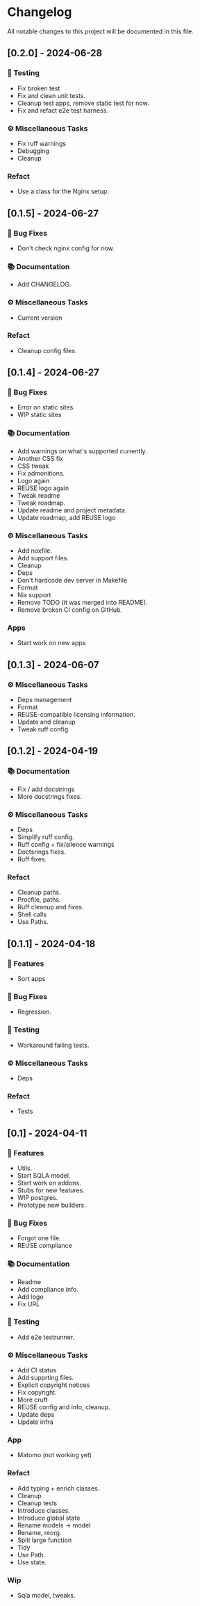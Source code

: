 # Changelog

All notable changes to this project will be documented in this file.

## [0.2.0] - 2024-06-28

### 🧪 Testing

- Fix broken test
- Fix and clean unit tests.
- Cleanup test apps, remove static test for now.
- Fix and refact e2e test harness.

### ⚙️ Miscellaneous Tasks

- Fix ruff warnings
- Debugging
- Cleanup

### Refact

- Use a class for the Nginx setup.

## [0.1.5] - 2024-06-27

### 🐛 Bug Fixes

- Don't check nginx config for now.

### 📚 Documentation

- Add CHANGELOG.

### ⚙️ Miscellaneous Tasks

- Current version

### Refact

- Cleanup config files.

## [0.1.4] - 2024-06-27

### 🐛 Bug Fixes

- Error on static sites
- WIP static sites

### 📚 Documentation

- Add warnings on what's supported currently.
- Another CSS fix
- CSS tweak
- Fix admonitions.
- Logo again
- REUSE logo again
- Tweak readme
- Tweak roadmap.
- Update readme and project metadata.
- Update roadmap, add REUSE logo

### ⚙️ Miscellaneous Tasks

- Add noxfile.
- Add support files.
- Cleanup
- Deps
- Don't hardcode dev server in Makefile
- Format
- Nix support
- Remove TODO (it was merged into README).
- Remove broken CI config on GitHub.

### Apps

- Start work on new apps

## [0.1.3] - 2024-06-07

### ⚙️ Miscellaneous Tasks

- Deps management
- Format
- REUSE-compatible licensing information.
- Update and cleanup
- Tweak ruff config

## [0.1.2] - 2024-04-19

### 📚 Documentation

- Fix / add docstrings
- More docstrings fixes.

### ⚙️ Miscellaneous Tasks

- Deps
- Simplify ruff config.
- Ruff config + fix/silence warnings
- Doctsrings fixes.
- Ruff fixes.

### Refact

- Cleanup paths.
- Procfile, paths.
- Ruff cleanup and fixes.
- Shell calls
- Use Paths.

## [0.1.1] - 2024-04-18

### 🚀 Features

- Sort apps

### 🐛 Bug Fixes

- Regression.

### 🧪 Testing

- Workaround failing tests.

### ⚙️ Miscellaneous Tasks

- Deps

### Refact

- Tests

## [0.1] - 2024-04-11

### 🚀 Features

- Utils.
- Start SQLA model.
- Start work on addons.
- Stubs for new features.
- WIP postgres.
- Prototype new builders.

### 🐛 Bug Fixes

- Forgot one file.
- REUSE compliance

### 📚 Documentation

- Readme
- Add compliance info.
- Add logo
- Fix URL

### 🧪 Testing

- Add e2e testrunner.

### ⚙️ Miscellaneous Tasks

- Add CI status
- Add supprting files.
- Explicit copyright notices
- Fix copyright.
- More cruft
- REUSE config and info, cleanup.
- Update deps
- Update infra

### App

- Matomo (not working yet)

### Refact

- Add typing + enrich classes.
- Cleanup
- Cleanup tests
- Introduce classes.
- Introduce global state
- Rename models -> model
- Rename, reorg.
- Split large function
- Tidy
- Use Path.
- Use state.

### Wip

- Sqla model, tweaks.

<!-- generated by git-cliff -->
